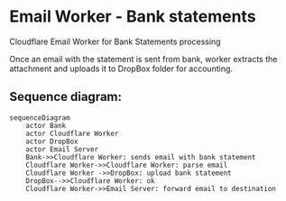 # Email Worker - Bank statements

Cloudflare Email Worker for Bank Statements processing

Once an email with the statement is sent from bank, worker extracts the attachment and uploads it to DropBox folder for accounting.

## Sequence diagram:

```mermaid
sequenceDiagram
    actor Bank
    actor Cloudflare Worker
    actor DropBox
    actor Email Server
    Bank->>Cloudflare Worker: sends email with bank statement
    Cloudflare Worker->>Cloudflare Worker: parse email
    Cloudflare Worker ->>DropBox: upload bank statement
    DropBox-->>Cloudflare Worker: ok    
    Cloudflare Worker->>Email Server: forward email to destination
```